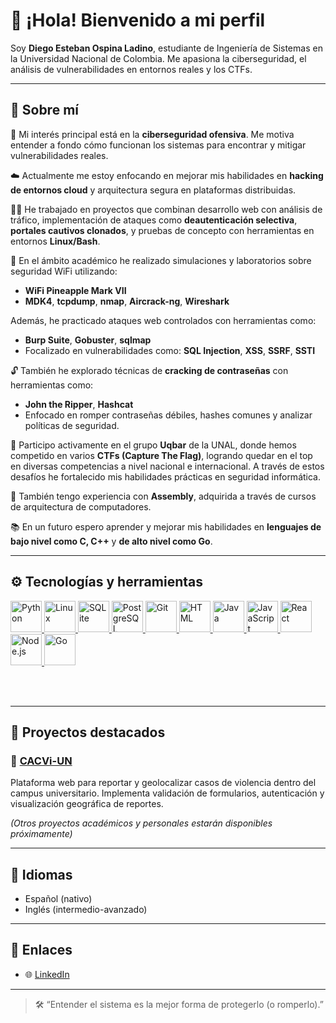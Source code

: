 <h1 align="left">👋 ¡Hola! Bienvenido a mi perfil</h1>

<p align="left">
  Soy <strong>Diego Esteban Ospina Ladino</strong>, estudiante de Ingeniería de Sistemas en la Universidad Nacional de Colombia. Me apasiona la ciberseguridad, el análisis de vulnerabilidades en entornos reales y los CTFs.
</p>

---

## 🧠 Sobre mí

🔐 Mi interés principal está en la **ciberseguridad ofensiva**. Me motiva entender a fondo cómo funcionan los sistemas para encontrar y mitigar vulnerabilidades reales.

☁️ Actualmente me estoy enfocando en mejorar mis habilidades en **hacking de entornos cloud** y arquitectura segura en plataformas distribuidas.

👨‍💻 He trabajado en proyectos que combinan desarrollo web con análisis de tráfico, implementación de ataques como **deautenticación selectiva**, **portales cautivos clonados**, y pruebas de concepto con herramientas en entornos **Linux/Bash**.

🧪 En el ámbito académico he realizado simulaciones y laboratorios sobre seguridad WiFi utilizando:

- **WiFi Pineapple Mark VII**
- **MDK4**, **tcpdump**, **nmap**, **Aircrack-ng**, **Wireshark**

Además, he practicado ataques web controlados con herramientas como:

- **Burp Suite**, **Gobuster**, **sqlmap**
- Focalizado en vulnerabilidades como: **SQL Injection**, **XSS**, **SSRF**, **SSTI**

🔓 También he explorado técnicas de **cracking de contraseñas** con herramientas como:

- **John the Ripper**, **Hashcat**
- Enfocado en romper contraseñas débiles, hashes comunes y analizar políticas de seguridad.

🧩 Participo activamente en el grupo **Uqbar** de la UNAL, donde hemos competido en varios **CTFs (Capture The Flag)**, logrando quedar en el top en diversas competencias a nivel nacional e internacional. A través de estos desafíos he fortalecido mis habilidades prácticas en seguridad informática.

🧠 También tengo experiencia con **Assembly**, adquirida a través de cursos de arquitectura de computadores.

📚 En un futuro espero aprender y mejorar mis habilidades en **lenguajes de bajo nivel como C, C++** y **de alto nivel como Go**.

---

## ⚙️ Tecnologías y herramientas

<a href="https://www.python.org/" target="_blank">
  <img title="Python" alt="Python" width="50px" src="https://cdn.jsdelivr.net/gh/devicons/devicon/icons/python/python-original.svg" />
</a>
<a href="https://www.linux.org/" target="_blank">
  <img title="Linux" alt="Linux" width="50px" src="https://cdn.jsdelivr.net/gh/devicons/devicon/icons/linux/linux-original.svg" />
</a>
<a href="https://www.sqlite.org/" target="_blank">
  <img title="SQLite" alt="SQLite" width="50px" src="https://cdn.jsdelivr.net/gh/devicons/devicon/icons/sqlite/sqlite-original.svg" />
</a>
<a href="https://www.postgresql.org/" target="_blank">
  <img title="PostgreSQL" alt="PostgreSQL" width="50px" src="https://cdn.jsdelivr.net/gh/devicons/devicon/icons/postgresql/postgresql-original.svg" />
</a>
<a href="https://git-scm.com/" target="_blank">
  <img title="Git" alt="Git" width="50px" src="https://cdn.jsdelivr.net/gh/devicons/devicon/icons/git/git-original.svg" />
</a>
<a href="https://developer.mozilla.org/en-US/docs/Web/HTML" target="_blank">
  <img title="HTML" alt="HTML" width="50px" src="https://cdn.jsdelivr.net/gh/devicons/devicon/icons/html5/html5-original.svg" />
</a>
<a href="https://www.java.com/" target="_blank">
  <img title="Java" alt="Java" width="50px" src="https://cdn.jsdelivr.net/gh/devicons/devicon/icons/java/java-original.svg" />
</a>
<a href="https://www.javascript.com/" target="_blank">
  <img title="JavaScript" alt="JavaScript" width="50px" src="https://cdn.jsdelivr.net/gh/devicons/devicon/icons/javascript/javascript-original.svg" />
</a>
<a href="https://react.dev/" target="_blank">
  <img title="React" alt="React" width="50px" src="https://cdn.jsdelivr.net/gh/devicons/devicon/icons/react/react-original.svg" />
</a>
<a href="https://nodejs.org/" target="_blank">
  <img title="Node.js" alt="Node.js" width="50px" src="https://cdn.jsdelivr.net/gh/devicons/devicon/icons/nodejs/nodejs-original.svg" />
</a>
<a href="https://go.dev/" target="_blank">
  <img title="Go" alt="Go" width="50px" src="https://cdn.jsdelivr.net/gh/devicons/devicon/icons/go/go-original.svg" />
</a>

<br><br>

---

## 📌 Proyectos destacados

### 🔹 [CACVi-UN](https://github.com/Emontanor/VIPIngeSoft)
Plataforma web para reportar y geolocalizar casos de violencia dentro del campus universitario. Implementa validación de formularios, autenticación y visualización geográfica de reportes.

*(Otros proyectos académicos y personales estarán disponibles próximamente)*

---

## 💬 Idiomas

- Español (nativo)
- Inglés (intermedio-avanzado)

---

## 🔗 Enlaces

- 🌐 [LinkedIn](https://www.linkedin.com/in/diego-ospina-ladino/)

---

> 🛠️ “Entender el sistema es la mejor forma de protegerlo (o romperlo).”
